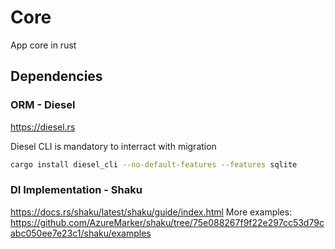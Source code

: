 # Core

App core in rust

## Dependencies

### ORM - Diesel

https://diesel.rs

Diesel CLI is mandatory to interract with migration

```bash
cargo install diesel_cli --no-default-features --features sqlite
```

### DI Implementation - Shaku

https://docs.rs/shaku/latest/shaku/guide/index.html
More examples: https://github.com/AzureMarker/shaku/tree/75e088267f9f22e297cc53d79cabc050ee7e23c1/shaku/examples
